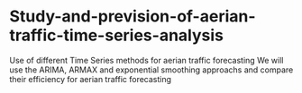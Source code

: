 # Study-and-prevision-of-aerian-traffic-time-series-analysis
Use of different Time Series methods for aerian traffic forecasting
We will use the ARIMA, ARMAX and exponential smoothing approachs and compare their efficiency for aerian traffic forecasting 
